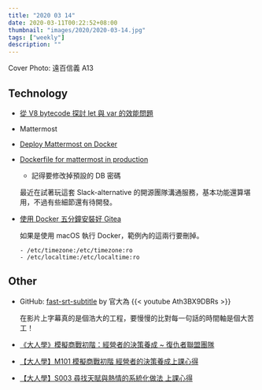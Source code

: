 ```yaml
---
title: "2020 03 14"
date: 2020-03-11T00:22:52+08:00
thumbnail: "images/2020/2020-03-14.jpg"
tags: ["weekly"]
description: ""
---
```


Cover Photo: 遠百信義 A13

## Technology

* [從 V8 bytecode 探討 let 與 var 的效能問題](https://blog.techbridge.cc/2020/02/21/v8-let-and-var-performance/)

* Mattermost
 * [Deploy Mattermost on Docker](https://docs.mattermost.com/install/prod-docker.html)
 * [Dockerfile for mattermost in production](https://github.com/mattermost/mattermost-docker)
     * 記得要修改掉預設的 DB 密碼

    最近在試著玩這套 Slack-alternative 的開源團隊溝通服務，基本功能還算堪用，不過有些細節還有待開發。

* [使用 Docker 五分鐘安裝好 Gitea](https://blog.wu-boy.com/2020/02/install-gitea-using-docker/)

    如果是使用 macOS 執行 Docker，範例內的這兩行要刪掉。
 
    ```
    - /etc/timezone:/etc/timezone:ro
    - /etc/localtime:/etc/localtime:ro
    ```

## Other

* GitHub: [fast-srt-subtitle](https://github.com/wiwikuan/fast-srt-subtitle) by 官大為 {{< youtube Ath3BX9DBRs >}}

    在影片上字幕真的是個浩大的工程，要慢慢的比對每一句話的時間軸是個大苦工！

* [《大人學》模擬商戰初階：經營者的決策養成 ~ 復仇者聯盟團隊](https://chunting.me/darencademy-m101/)
* [【大人學】M101 模擬商戰初階 經營者的決策養成上課心得](https://roulesophy.github.io/大人學-m101-模擬商戰初階-經營者的決策養成上課心得/)
* [【大人學】S003 尋找天賦與熱情的系統化做法 上課心得](https://roulesophy.github.io/尋找天賦與熱情的系統化做法/)
